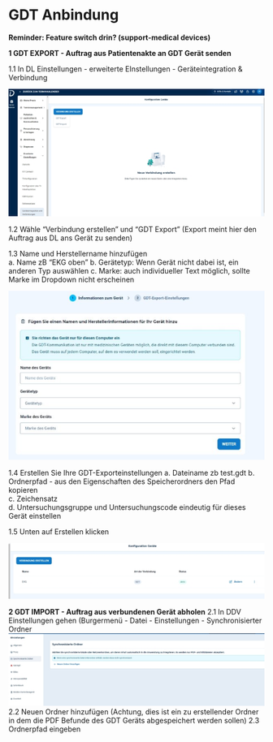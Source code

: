 ﻿# GDT Anbindung 
**Reminder: Feature switch drin? (support-medical devices)**  

**1 GDT EXPORT - Auftrag aus Patientenakte an GDT Gerät senden** 

   1.1 In DL Einstellungen - erweiterte EInstellungen - Geräteintegration & Verbindung  

  ![](images/Aspose.Words.72ea9b5e-6be9-45db-b389-3ee391d3af60.001.jpeg)



   1.2 Wähle “Verbindung erstellen” und “GDT Export” (Export meint hier den Auftrag aus DL ans Gerät zu senden)  
   
   1.3 Name und Herstellername hinzufügen  
      a. Name zB “EKG oben” 
      b. Gerätetyp: Wenn Gerät nicht dabei ist, ein anderen Typ auswählen 
      c. Marke: auch individueller Text möglich, sollte Marke im Dropdown nicht erscheinen  

   ![](images/Aspose.Words.72ea9b5e-6be9-45db-b389-3ee391d3af60.002.jpeg)

   1.4 Erstellen Sie Ihre GDT-Exporteinstellungen
      a. Dateiname zb test.gdt 
      b. Ordnerpfad - aus den Eigenschaften des Speicherordners den Pfad kopieren   
      c. Zeichensatz  
      d.  Untersuchungsgruppe und Untersuchungscode eindeutig für dieses Gerät einstellen  
    
    
   1.5 Unten auf Erstellen klicken 

   ![](images/Aspose.Words.72ea9b5e-6be9-45db-b389-3ee391d3af60.003.jpeg)

**2 GDT IMPORT - Auftrag aus verbundenen Gerät abholen**
    2.1 In DDV Einstellungen gehen (Burgermenü - Datei - Einstellungen - Synchronisierter Ordner  
    ![](images/Aspose.Words.72ea9b5e-6be9-45db-b389-3ee391d3af60.004.jpeg)
    2.2 Neuen Ordner hinzufügen (Achtung, dies ist ein zu erstellender Ordner in dem die PDF Befunde des GDT Geräts abgespeichert werden sollen) 
    2.3 Ordnerpfad eingeben  







